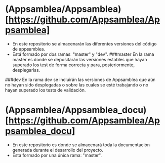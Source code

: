 # (Appsamblea/Appsamblea)[https://github.com/Appsamblea/Appsamblea]

- En este repositorio se almacenarán las diferentes versiones del código de appsamblea.
- Está formado por dos ramas: "master" y "dev".
###master
En la rama master es donde se depositarán las versiones estables que hayan superado los test de forma correcta y
para, posteriormente, desplegarlas.

###dev
En la rama dev se incluirán las versiones de Appsamblea que aún no hayan sido desplegadas o sobre las cuales se
esté trabajando o no hayan superado los tests de validación.

# (Appsamblea/Appsamblea_docu)[https://github.com/Appsamblea/Appsamblea_docu]

- En este repositorio es donde se almacenará toda la documentación generada durante el desarrollo del proyecto.
- Esta formado por una única rama: "master".
